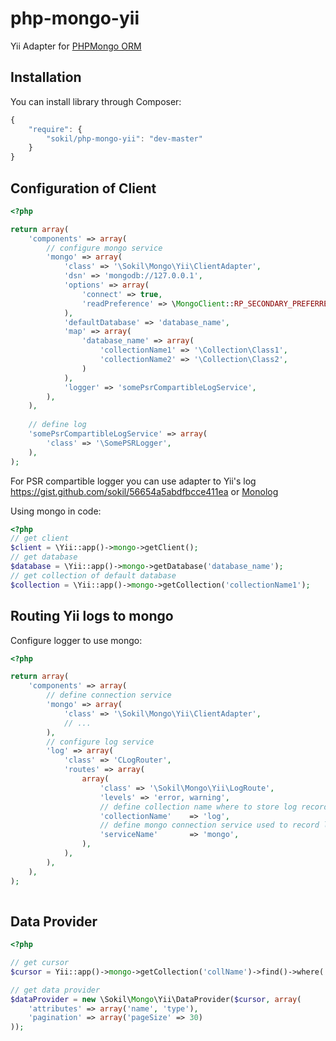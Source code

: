 php-mongo-yii
=============

Yii Adapter for [PHPMongo ORM](https://github.com/sokil/php-mongo)

Installation
------------

You can install library through Composer:
```javascript
{
    "require": {
        "sokil/php-mongo-yii": "dev-master"
    }
}
```

Configuration of Client
-----------------------

```php
<?php

return array(
    'components' => array(
        // configure mongo service
        'mongo' => array(
            'class' => '\Sokil\Mongo\Yii\ClientAdapter',
            'dsn' => 'mongodb://127.0.0.1',
            'options' => array(
                'connect' => true,
                'readPreference' => \MongoClient::RP_SECONDARY_PREFERRED,
            ),
            'defaultDatabase' => 'database_name',
            'map' => array(
                'database_name' => array(
                    'collectionName1' => '\Collection\Class1',
                    'collectionName2' => '\Collection\Class2',
                )
            ),
            'logger' => 'somePsrCompartibleLogService',
        ),
    ),
    
    // define log
    'somePsrCompartibleLogService' => array(
        'class' => '\SomePSRLogger',
    ),
);
```

For PSR compartible logger you can use adapter to Yii's log https://gist.github.com/sokil/56654a5abdfbcce411ea or [Monolog](https://github.com/Seldaek/monolog)

Using mongo in code:

```php
<?php
// get client
$client = \Yii::app()->mongo->getClient();
// get database
$database = \Yii::app()->mongo->getDatabase('database_name');
// get collection of default database
$collection = \Yii::app()->mongo->getCollection('collectionName1');
```

Routing Yii logs to mongo
-------------------------

Configure logger to use mongo:

```php
<?php

return array(
    'components' => array(
        // define connection service
        'mongo' => array(
            'class' => '\Sokil\Mongo\Yii\ClientAdapter',
            // ...
        ),
        // configure log service
        'log' => array(
            'class' => 'CLogRouter',
            'routes' => array(
                array(
                    'class' => '\Sokil\Mongo\Yii\LogRoute',
                    'levels' => 'error, warning',
                    // define collection name where to store log records
                    'collectionName'    => 'log',
                    // define mongo connection service used to record logs
                    'serviceName'       => 'mongo',
                ),
            ),
        ),
    ),
);
        
```

Data Provider
-------------

```php
<?php

// get cursor
$cursor = Yii::app()->mongo->getCollection('collName')->find()->where('type', 10);

// get data provider
$dataProvider = new \Sokil\Mongo\Yii\DataProvider($cursor, array(
    'attributes' => array('name', 'type'),
    'pagination' => array('pageSize' => 30)
));
```
